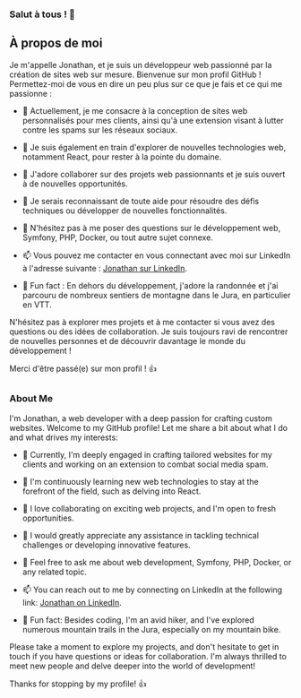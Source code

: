 ### Salut à tous ! 👋

## À propos de moi

Je m'appelle Jonathan, et je suis un développeur web passionné par la création de sites web sur mesure. Bienvenue sur mon profil GitHub ! Permettez-moi de vous en dire un peu plus sur ce que je fais et ce qui me passionne :

- 🔭 Actuellement, je me consacre à la conception de sites web personnalisés pour mes clients, ainsi qu'à une extension visant à lutter contre les spams sur les réseaux sociaux.

- 🌱 Je suis également en train d'explorer de nouvelles technologies web, notamment React, pour rester à la pointe du domaine.

- 👯 J'adore collaborer sur des projets web passionnants et je suis ouvert à de nouvelles opportunités.

- 🤝 Je serais reconnaissant de toute aide pour résoudre des défis techniques ou développer de nouvelles fonctionnalités.

- 💬 N'hésitez pas à me poser des questions sur le développement web, Symfony, PHP, Docker, ou tout autre sujet connexe.

- 📫 Vous pouvez me contacter en vous connectant avec moi sur LinkedIn à l'adresse suivante : [Jonathan sur LinkedIn](https://www.linkedin.com/in/jonathan-jeanniard/).

- 🎉 Fun fact : En dehors du développement, j'adore la randonnée et j'ai parcouru de nombreux sentiers de montagne dans le Jura, en particulier en VTT.

N'hésitez pas à explorer mes projets et à me contacter si vous avez des questions ou des idées de collaboration. Je suis toujours ravi de rencontrer de nouvelles personnes et de découvrir davantage le monde du développement !

Merci d'être passé(e) sur mon profil ! 👍

##

### About Me

I'm Jonathan, a web developer with a deep passion for crafting custom websites. Welcome to my GitHub profile! Let me share a bit about what I do and what drives my interests:

- 🔭 Currently, I'm deeply engaged in crafting tailored websites for my clients and working on an extension to combat social media spam.

- 🌱 I'm continuously learning new web technologies to stay at the forefront of the field, such as delving into React.

- 👯 I love collaborating on exciting web projects, and I'm open to fresh opportunities.

- 🤝 I would greatly appreciate any assistance in tackling technical challenges or developing innovative features.

- 💬 Feel free to ask me about web development, Symfony, PHP, Docker, or any related topic.

- 📫 You can reach out to me by connecting on LinkedIn at the following link: [Jonathan on LinkedIn](https://www.linkedin.com/in/jonathan-jeanniard/).

- 🎉 Fun fact: Besides coding, I'm an avid hiker, and I've explored numerous mountain trails in the Jura, especially on my mountain bike.

Please take a moment to explore my projects, and don't hesitate to get in touch if you have questions or ideas for collaboration. I'm always thrilled to meet new people and delve deeper into the world of development!

Thanks for stopping by my profile! 👍
